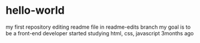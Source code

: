 # hello-world
my first repository
editing readme file in readme-edits branch
my goal is to be a front-end developer
started studying html, css, javascript 3months ago
